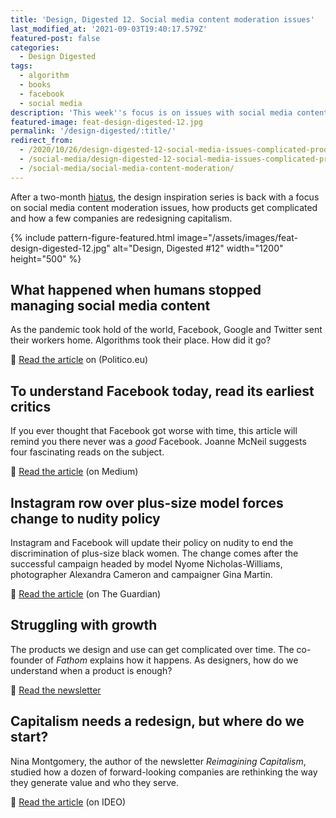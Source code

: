 ```yaml
---
title: 'Design, Digested 12. Social media content moderation issues'
last_modified_at: '2021-09-03T19:40:17.579Z'
featured-post: false
categories:
  - Design Digested
tags:
  - algorithm
  - books
  - facebook
  - social media
description: 'This week''s focus is on issues with social media content moderation issues, how products get complicated and how a few companies are redesigning capitalism.'
featured-image: feat-design-digested-12.jpg
permalink: '/design-digested/:title/'
redirect_from:
  - /2020/10/26/design-digested-12-social-media-issues-complicated-products-and-redesigning-capitalism/
  - /social-media/design-digested-12-social-media-issues-complicated-products-and-redesigning-capitalism/
  - /social-media/social-media-content-moderation/
---
```

<p class="lead">After a two-month <a href="{{ site.url }}/photography/after-the-rain/">hiatus</a>, the design inspiration series is back with a focus on social media content moderation issues, how products get complicated and how a few companies are redesigning capitalism.</p>

<!--more-->

{% include pattern-figure-featured.html image="/assets/images/feat-design-digested-12.jpg" alt="Design, Digested #12" width="1200" height="500" %}

## What happened when humans stopped managing social media content

As the pandemic took hold of the world, Facebook, Google and Twitter sent their workers home. Algorithms took their place. How did it go?

<p class="detached">🔗 <a href="https://www.politico.eu/article/facebook-content-moderation-automation/" target="_blank" rel="noopener">Read the article</a> on (Politico.eu)</p>

## To understand Facebook today, read its earliest critics

If you ever thought that Facebook got worse with time, this article will remind you there never was a _good_ Facebook. Joanne McNeil suggests four fascinating reads on the subject.

<p class="detached">🔗 <a href="https://onezero.medium.com/to-understand-facebook-today-read-its-earliest-critics-ca2ca15480ab" target="_blank" rel="noopener">Read the article</a> (on Medium)</p>

## Instagram row over plus-size model forces change to nudity policy

Instagram and Facebook will update their policy on nudity to end the discrimination of plus-size black women. The change comes after the successful campaign headed by model Nyome Nicholas-Williams, photographer Alexandra Cameron and campaigner Gina Martin.

<p class="detached">🔗 <a href="https://www.theguardian.com/technology/2020/oct/25/instagram-row-over-plus-size-model-forces-change-to-nudity-policy" target="_blank" rel="noopener">Read the article</a> (on The Guardian)</p>

## Struggling with growth

The products we design and use can get complicated over time. The co-founder of _Fathom_ explains how it happens. As designers, how do we understand when a product is enough?

<p class="detached">🔗 <a href="https://mailchi.mp/pjrvs/struggling-with-growth?e=bb5752ad20" target="_blank" rel="noopener">Read the newsletter</a></p>

## Capitalism needs a redesign, but where do we start?

Nina Montgomery, the author of the newsletter _Reimagining Capitalism_, studied how a dozen of forward-looking companies are rethinking the way they generate value and who they serve.

<p class="detached">🔗 <a href="https://www.ideo.com/journal/capitalism-needs-a-redesign-but-where-do-we-start" target="_blank" rel="noopener">Read the article</a> (on IDEO)</p>
